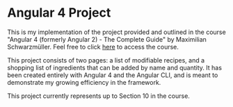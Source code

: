# Angular 4 Project

This is my implementation of the project provided and outlined in the course "Angular 4 (formerly Angular 2) - The Complete Guide" by Maximilian Schwarzmüller. Feel free to click [here](https://www.udemy.com/the-complete-guide-to-angular-2/learn/v4/overview) to access the course.

This project consists of two pages: a list of modifiable recipes, and a shopping list of ingredients that can be added by name and quantity. It has been created entirely with Angular 4 and the Angular CLI, and is meant to demonstrate my growing efficiency in the framework.

This project currently represents up to Section 10 in the course.
